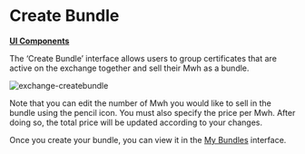# Create Bundle
[**UI Components**](https://github.com/energywebfoundation/origin/tree/master/packages/ui/libs/exchange/view/src/pages/CreateBundlePage)

The ‘Create Bundle’ interface allows users to group certificates that are active on the exchange together and sell their Mwh as a bundle. 

![exchange-createbundle](../images/exchange/exchange-createbundle.png)

Note that you can edit the number of Mwh you would like to sell in the bundle using the pencil icon. You must also specify the price per Mwh. After doing so, the total price will be updated according to your changes.  

Once you create your bundle, you can view it in the [My Bundles](./my-bundles.md) interface.

